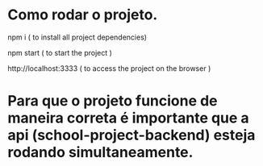 # Como rodar o projeto.

npm i ( to install all project dependencies) 

npm start ( to start the project )

http://localhost:3333 ( to access the project on the browser )


# Para que o projeto funcione de maneira correta é importante que a api (school-project-backend) esteja rodando simultaneamente.

